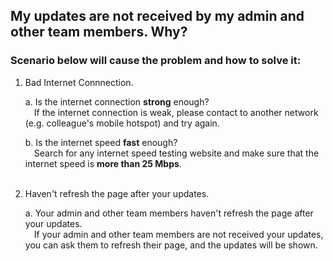 ## My updates are not received by my admin and other team members. Why?

### Scenario below will cause the problem and how to solve it:

  1. Bad Internet Connnection.<br>

     a. Is the internet connection **strong** enough?<br>
  &emsp;If the internet connection is weak, please contact to another network (e.g. colleague's mobile hotspot) and try again.<br>

     b. Is the internet speed **fast** enough?<br>
  &emsp;Search for any internet speed testing website and make sure that the internet speed is **more than 25 Mbps**.<br><br>

  2. Haven't refresh the page after your updates.<br>

     a.  Your admin and other team members haven't refresh the page after your updates.<br>
   &emsp;If your admin and other team members are not received your updates, you can ask them to refresh their page, and the updates will be shown.
